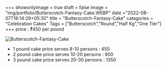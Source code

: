 +++
showonlyimage = true
draft = false
image = "img/portfolio/Butterscotch-Fantasy-Cake.WEBP"
date ="2022-08-07T16:14:29+05:30"
title = "Butterscotch-Fantasy-Cake"
categories = "Celebration Cakes"
Tags = ["Butterscotch","Round","Half Kg","One Tier"]
+++
price : ₹450 per pound
<!--more-->
![Butterscotch-Fantasy-Cake](/img/portfolio/Butterscotch-Fantasy-Cake.WEBP)
* 1 pound cake price serves 8-10 persons : 450
* 2 pound cake price serves 10-20 persons : 900
* 3 pound cake price serves 20-30 persons : 1350
